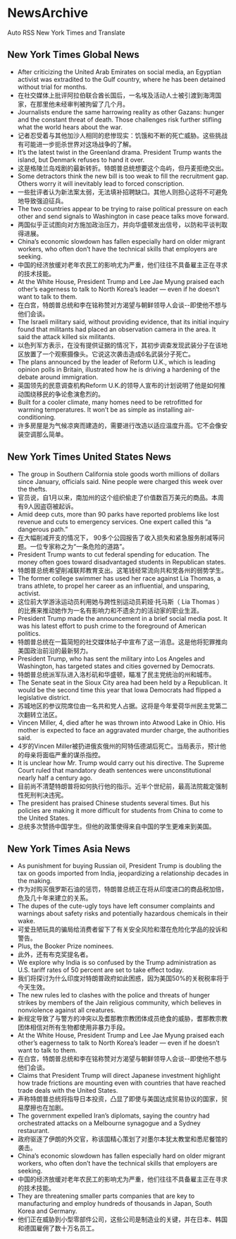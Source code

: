 # NewsArchive
Auto RSS New York Times and Translate

## New York Times Global News
* After criticizing the United Arab Emirates on social media, an Egyptian activist was extradited to the Gulf country, where he has been detained without trial for months.
* 在社交媒体上批评阿拉伯联合酋长国后，一名埃及活动人士被引渡到海湾国家，在那里他未经审判被拘留了几个月。
* Journalists endure the same harrowing reality as other Gazans: hunger and the constant threat of death. Those challenges risk further stifling what the world hears about the war.
* 记者忍受着与其他加沙人相同的悲惨现实：饥饿和不断的死亡威胁。这些挑战有可能进一步扼杀世界对这场战争的了解。
* It’s the latest twist in the Greenland drama. President Trump wants the island, but Denmark refuses to hand it over.
* 这是格陵兰岛戏剧的最新转折。特朗普总统想要这个岛屿，但丹麦拒绝交出。
* Some detractors think the new bill is too weak to fill the recruitment gap. Others worry it will inevitably lead to forced conscription.
* 一些批评者认为新法案太弱，无法填补招聘缺口。其他人则担心这将不可避免地导致强迫征兵。
* The two countries appear to be trying to raise political pressure on each other and send signals to Washington in case peace talks move forward.
* 两国似乎正试图向对方施加政治压力，并向华盛顿发出信号，以防和平谈判取得进展。
* China’s economic slowdown has fallen especially hard on older migrant workers, who often don’t have the technical skills that employers are seeking.
* 中国的经济放缓对老年农民工的影响尤为严重，他们往往不具备雇主正在寻求的技术技能。
* At the White House, President Trump and Lee Jae Myung praised each other’s eagerness to talk to North Korea’s leader — even if he doesn’t want to talk to them.
* 在白宫，特朗普总统和李在铭称赞对方渴望与朝鲜领导人会谈--即使他不想与他们会谈。
* The Israeli military said, without providing evidence, that its initial inquiry found that militants had placed an observation camera in the area. It said the attack killed six militants.
* 以色列军方表示，在没有提供证据的情况下，其初步调查发现武装分子在该地区放置了一个观察摄像头。它说这次袭击造成6名武装分子死亡。
* The plans announced by the leader of Reform U.K., which is leading opinion polls in Britain, illustrated how he is driving a hardening of the debate around immigration.
* 英国领先的民意调查机构Reform U.K.的领导人宣布的计划说明了他是如何推动围绕移民的争论愈演愈烈的。
* Built for a cooler climate, many homes need to be retrofitted for warming temperatures. It won’t be as simple as installing air-conditioning.
* 许多房屋是为气候凉爽而建造的，需要进行改造以适应温度升高。它不会像安装空调那么简单。

## New York Times United States News
* The group in Southern California stole goods worth millions of dollars since January, officials said. Nine people were charged this week over the thefts.
* 官员说，自1月以来，南加州的这个组织偷走了价值数百万美元的商品。本周有9人因盗窃被起诉。
* Amid deep cuts, more than 90 parks have reported problems like lost revenue and cuts to emergency services. One expert called this “a dangerous path.”
* 在大幅削减开支的情况下， 90多个公园报告了收入损失和紧急服务削减等问题。一位专家称之为“一条危险的道路”。
* President Trump wants to cut federal spending for education. The money often goes toward disadvantaged students in Republican states.
* 特朗普总统希望削减联邦教育支出。这笔钱经常流向共和党各州的弱势学生。
* The former college swimmer has used her race against Lia Thomas, a trans athlete, to propel her career as an influential, and unsparing, activist.
* 这位前大学游泳运动员利用她与跨性别运动员莉娅·托马斯（ Lia Thomas ）的比赛来推动她作为一名有影响力和不遗余力的活动家的职业生涯。
* President Trump made the announcement in a brief social media post. It was his latest effort to push crime to the foreground of American politics.
* 特朗普总统在一篇简短的社交媒体帖子中宣布了这一消息。这是他将犯罪推向美国政治前沿的最新努力。
* President Trump, who has sent the military into Los Angeles and Washington, has targeted states and cities governed by Democrats.
* 特朗普总统派军队进入洛杉矶和华盛顿，瞄准了民主党统治的州和城市。
* The Senate seat in the Sioux City area had been held by a Republican. It would be the second time this year that Iowa Democrats had flipped a legislative district.
* 苏城地区的参议院席位由一名共和党人占据。这将是今年爱荷华州民主党第二次翻转立法区。
* Vincen Miller, 4, died after he was thrown into Atwood Lake in Ohio. His mother is expected to face an aggravated murder charge, the authorities said.
* 4岁的Vincen Miller被扔进俄亥俄州的阿特伍德湖后死亡。当局表示，预计他的母亲将面临严重的谋杀指控。
* It is unclear how Mr. Trump would carry out his directive. The Supreme Court ruled that mandatory death sentences were unconstitutional nearly half a century ago.
* 目前尚不清楚特朗普将如何执行他的指示。近半个世纪前，最高法院裁定强制性死刑判决违宪。
* The president has praised Chinese students several times. But his policies are making it more difficult for students from China to come to the United States.
* 总统多次赞扬中国学生。但他的政策使得来自中国的学生更难来到美国。

## New York Times Asia News
* As punishment for buying Russian oil, President Trump is doubling the tax on goods imported from India, jeopardizing a relationship decades in the making.
* 作为对购买俄罗斯石油的惩罚，特朗普总统正在将从印度进口的商品税加倍，危及几十年来建立的关系。
* The dupes of the cute-ugly toys have left consumer complaints and warnings about safety risks and potentially hazardous chemicals in their wake.
* 可爱丑陋玩具的骗局给消费者留下了有关安全风险和潜在危险化学品的投诉和警告。
* Plus, the Booker Prize nominees.
* 此外，还有布克奖提名者。
* We explore why India is so confused by the Trump administration as U.S. tariff rates of 50 percent are set to take effect today.
* 我们将探讨为什么印度对特朗普政府如此困惑，因为美国50%的关税税率将于今天生效。
* The new rules led to clashes with the police and threats of hunger strikes by members of the Jain religious community, which believes in nonviolence against all creatures.
* 新规定导致了与警方的冲突以及耆那教宗教团体成员绝食的威胁，耆那教宗教团体相信对所有生物都使用非暴力手段。
* At the White House, President Trump and Lee Jae Myung praised each other’s eagerness to talk to North Korea’s leader — even if he doesn’t want to talk to them.
* 在白宫，特朗普总统和李在铭称赞对方渴望与朝鲜领导人会谈--即使他不想与他们会谈。
* Claims that President Trump will direct Japanese investment highlight how trade frictions are mounting even with countries that have reached trade deals with the United States.
* 声称特朗普总统将指导日本投资，凸显了即使与美国达成贸易协议的国家，贸易摩擦也在加剧。
* The government expelled Iran’s diplomats, saying the country had orchestrated attacks on a Melbourne synagogue and a Sydney restaurant.
* 政府驱逐了伊朗的外交官，称该国精心策划了对墨尔本犹太教堂和悉尼餐馆的袭击。
* China’s economic slowdown has fallen especially hard on older migrant workers, who often don’t have the technical skills that employers are seeking.
* 中国的经济放缓对老年农民工的影响尤为严重，他们往往不具备雇主正在寻求的技术技能。
* They are threatening smaller parts companies that are key to manufacturing and employ hundreds of thousands in Japan, South Korea and Germany.
* 他们正在威胁到小型零部件公司，这些公司是制造业的关键，并在日本、韩国和德国雇佣了数十万名员工。

